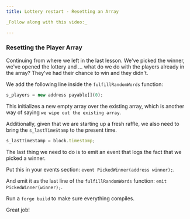 ```yaml
---
title: Lottery restart - Resetting an Array

_Follow along with this video:_

---
```


### Resetting the Player Array

Continuing from where we left in the last lesson. We've picked the winner, we've opened the lottery and ... what do we do with the players already in the array? They've had their chance to win and they didn't.

We add the following line inside the `fulfillRandomWords` function:

```javascript
s_players = new address payable[](0);
```

This initializes a new empty array over the existing array, which is another way of saying `we wipe out the existing array`.

Additionally, given that we are starting up a fresh raffle, we also need to bring the `s_lastTimeStamp` to the present time.

```javascript
s_lastTimeStamp = block.timestamp;
```

The last thing we need to do is to emit an event that logs the fact that we picked a winner.

Put this in your events section: `event PickedWinner(address winner);`.

And emit it as the last line of the `fulfillRandomWords` function: `emit PickedWinner(winner);`.

Run a `forge build` to make sure everything compiles.

Great job!